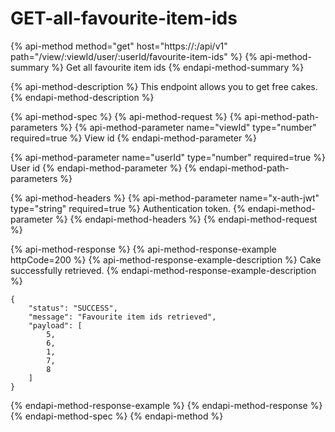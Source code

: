 # GET-all-favourite-item-ids

{% api-method method="get" host="https://<host>:<port>/api/v1" path="/view/:viewId/user/:userId/favourite-item-ids" %}
{% api-method-summary %}
Get all favourite item ids
{% endapi-method-summary %}

{% api-method-description %}
This endpoint allows you to get free cakes.
{% endapi-method-description %}

{% api-method-spec %}
{% api-method-request %}
{% api-method-path-parameters %}
{% api-method-parameter name="viewId" type="number" required=true %}
View id
{% endapi-method-parameter %}

{% api-method-parameter name="userId" type="number" required=true %}
User id
{% endapi-method-parameter %}
{% endapi-method-path-parameters %}

{% api-method-headers %}
{% api-method-parameter name="x-auth-jwt" type="string" required=true %}
Authentication token.
{% endapi-method-parameter %}
{% endapi-method-headers %}
{% endapi-method-request %}

{% api-method-response %}
{% api-method-response-example httpCode=200 %}
{% api-method-response-example-description %}
Cake successfully retrieved.
{% endapi-method-response-example-description %}

```
{
    "status": "SUCCESS",
    "message": "Favourite item ids retrieved",
    "payload": [
        5,
        6,
        1,
        7,
        8
    ]
}
```
{% endapi-method-response-example %}
{% endapi-method-response %}
{% endapi-method-spec %}
{% endapi-method %}



